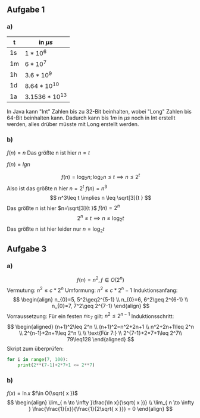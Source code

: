## Aufgabe 1
### a) 

| t   | in $\mu s$       |
| --- | ---------------- |
| 1s  | $1*10^6$         |
| 1m  | $6*10^7$         |
| 1h  | $3.6*10^9$       |
| 1d  | $8.64*10^{10}$   |
| 1a  | $3.1536*10^{13}$ |
In Java kann "Int" Zahlen bis zu 32-Bit beinhalten, wobei "Long" Zahlen bis 64-Bit beinhalten kann. Dadurch kann bis $1m$ in $\mu s$ noch in Int erstellt werden, alles drüber müsste mit Long erstellt werden.
### b)
$f(n) =n$
Das größte n ist hier $n=t$

$f(n) = lg n$

$$
f(n)=\log_{2} n; \log_{2} n \leq t\implies n\leq 2^t
$$
Also ist das größte n hier $n=2^t$
$f(n) = n^3$
$$
n^3\leq t \implies n \leq \sqrt[3]{t }
$$
Das größte n ist hier $n=\sqrt[3]{t }$
$f(n)=2^n$
$$
2^n\leq t \implies n \leq \log_{2} t
$$
Das größte n ist hier leider nur $n=\log_{2}t$

## Aufgabe 3
### a)
$$
f(n) = n^2, f \in O(2^n) 
$$
Vermutung: $n^2\leq c*2^n$
Umformung: $n^2\leq c*2^n-1$
Induktionsanfang:
$$
\begin{align}
n_{0}=5, 5^2\geq2^{5-1} \\
n_{0}=6, 6^2\geq 2^{6-1} \\
n_{0}=7, 7^2\geq 2^{7-1}
\end{align}
$$
Vorraussetzung:
Für ein festen $n\geq_{7}$ gilt: $n^2\leq 2^{n-1}$
Induktionsschritt:
$$
\begin{aligned}
(n+1)^2\leq 2^n \\
(n+1)^2=n^2+2n+1 \\
n^2+2n+1\leq 2^n \\
2^{n-1}+2n+1\leq 2^n \\ \\
\text{Für 7:} \\
2^{7-1}+2*7+1\leq 2^7\\
79\leq128
\end{aligned}
$$
Skript zum überprüfen:
```py
for i in range(7, 100):
	print(2**(7-1)+2*7+1 <= 2**7)
```
### b)
$f(x)=\ln x$
$f\in O(\sqrt{ x })$
$$
\begin{align}
\lim_{ n \to \infty }\frac{\ln x}{\sqrt{ x })} \\
\lim_{ n \to \infty } \frac{\frac{1}{x}}{\frac{1}{2\sqrt{ x }}} = 0
\end{align}
$$
